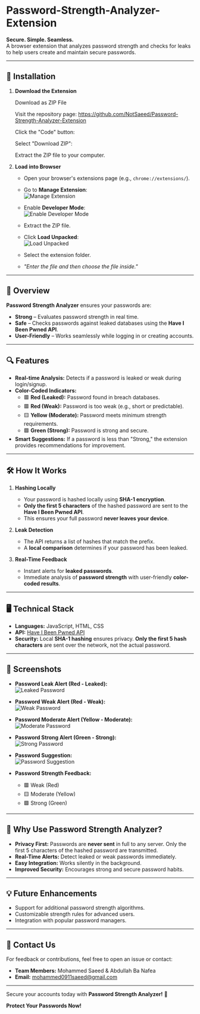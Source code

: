 # Password-Strength-Analyzer-Extension

**Secure. Simple. Seamless.**  
A browser extension that analyzes password strength and checks for leaks to help users create and maintain secure passwords.

---

## 🚀 **Installation**

1. **Download the Extension**
   
      Download as ZIP File
      
      Visit the repository page:
      https://github.com/NotSaeed/Password-Strength-Analyzer-Extension
      
      Click the "Code" button:
      
      Select "Download ZIP":
      
      Extract the ZIP file to your computer.

3. **Load into Browser**  

   - Open your browser's extensions page (e.g., `chrome://extensions/`).
   - Go to **Manage Extension**:  
     ![Manage Extension](https://github.com/user-attachments/assets/16143710-97f0-447b-b38f-c6a5e74b276d)  

   - Enable **Developer Mode**:  
     ![Enable Developer Mode](https://github.com/user-attachments/assets/ae973fa1-797a-49b4-baf6-4b48cc61f025)  

   - Extract the ZIP file.

   - Click **Load Unpacked**:  
     ![Load Unpacked](https://github.com/user-attachments/assets/09edb5e0-1df0-43e4-be7b-478abaa2fc55)  

   - Select the extension folder.  

   - *"Enter the file and then choose the file inside."*

---

## 📜 **Overview**

**Password Strength Analyzer** ensures your passwords are:  

- **Strong** – Evaluates password strength in real time.  
- **Safe** – Checks passwords against leaked databases using the **Have I Been Pwned API**.  
- **User-Friendly** – Works seamlessly while logging in or creating accounts.  

---

## 🔍 **Features**

- **Real-time Analysis:** Detects if a password is leaked or weak during login/signup.  
- **Color-Coded Indicators:**  
    - 🟥 **Red (Leaked):** Password found in breach databases.  
    - 🟥 **Red (Weak):** Password is too weak (e.g., short or predictable).  
    - 🟨 **Yellow (Moderate):** Password meets minimum strength requirements.  
    - 🟩 **Green (Strong):** Password is strong and secure.  
- **Smart Suggestions:** If a password is less than "Strong," the extension provides recommendations for improvement.  

---

## 🛠️ **How It Works**

1. **Hashing Locally**  
   - Your password is hashed locally using **SHA-1 encryption**.  
   - **Only the first 5 characters** of the hashed password are sent to the **Have I Been Pwned API**.  
   - This ensures your full password **never leaves your device**.  

2. **Leak Detection**  
   - The API returns a list of hashes that match the prefix.  
   - A **local comparison** determines if your password has been leaked.  

3. **Real-Time Feedback**  
   - Instant alerts for **leaked passwords**.  
   - Immediate analysis of **password strength** with user-friendly **color-coded results**.  

---

## 🖥️ **Technical Stack**

- **Languages:** JavaScript, HTML, CSS  
- **API:** [Have I Been Pwned API](https://haveibeenpwned.com)  
- **Security:** Local **SHA-1 hashing** ensures privacy. **Only the first 5 hash characters** are sent over the network, not the actual password.  

---

## 📸 **Screenshots**

- **Password Leak Alert (Red - Leaked):**  
  ![Leaked Password](https://github.com/user-attachments/assets/ac4af68b-7c0d-4f27-a929-87f866babe83)  

- **Password Weak Alert (Red - Weak):**  
  ![Weak Password](https://github.com/user-attachments/assets/bd5bb0a0-d032-4424-b651-2c0bf80eff43)  

- **Password Moderate Alert (Yellow - Moderate):**  
  ![Moderate Password](https://github.com/user-attachments/assets/2e620324-b588-4bf1-b45e-95b1a0664954)  

- **Password Strong Alert (Green - Strong):**  
  ![Strong Password](https://github.com/user-attachments/assets/153eb16c-393a-48d8-bd82-3c2aa4250786)  

- **Password Suggestion:**  
  ![Password Suggestion](https://github.com/user-attachments/assets/5b6c1016-4a98-4309-9425-c81278857e8f)  

- **Password Strength Feedback:**  
    - 🟥 Weak (Red)  
    - 🟨 Moderate (Yellow)  
    - 🟩 Strong (Green)  

---

## 🌟 **Why Use Password Strength Analyzer?**

- **Privacy First:** Passwords are **never sent** in full to any server. Only the first 5 characters of the hashed password are transmitted.  
- **Real-Time Alerts:** Detect leaked or weak passwords immediately.  
- **Easy Integration:** Works silently in the background.  
- **Improved Security:** Encourages strong and secure password habits.  

---

## 💡 **Future Enhancements**

- Support for additional password strength algorithms.  
- Customizable strength rules for advanced users.  
- Integration with popular password managers.  

---

## 📧 **Contact Us**

For feedback or contributions, feel free to open an issue or contact:  

- **Team Members:** Mohammed Saeed & Abdullah Ba Nafea  
- **Email:** [mohammed0911saeed@gmail.com](mailto:mohammed0911saeed@gmail.com)  

---

Secure your accounts today with **Password Strength Analyzer!** 🚀  

**Protect Your Passwords Now!**
